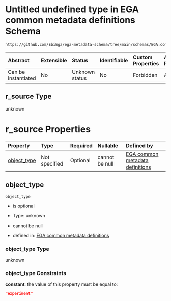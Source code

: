 # Untitled undefined type in EGA common metadata definitions Schema

```txt
https://github.com/EbiEga/ega-metadata-schema/tree/main/schemas/EGA.common-definitions.json#/definitions/r-source-experiment/properties/r_source
```



| Abstract            | Extensible | Status         | Identifiable | Custom Properties | Additional Properties | Access Restrictions | Defined In                                                                                           |
| :------------------ | :--------- | :------------- | :----------- | :---------------- | :-------------------- | :------------------ | :--------------------------------------------------------------------------------------------------- |
| Can be instantiated | No         | Unknown status | No           | Forbidden         | Allowed               | none                | [EGA.common-definitions.json\*](../../../schemas/EGA.common-definitions.json "open original schema") |

## r\_source Type

unknown

# r\_source Properties

| Property                     | Type          | Required | Nullable       | Defined by                                                                                                                                                                                                                                                                                                   |
| :--------------------------- | :------------ | :------- | :------------- | :----------------------------------------------------------------------------------------------------------------------------------------------------------------------------------------------------------------------------------------------------------------------------------------------------------- |
| [object\_type](#object_type) | Not specified | Optional | cannot be null | [EGA common metadata definitions](ega-12-definitions-relationship-source-experiment-properties-r_source-properties-object_type.md "https://github.com/EbiEga/ega-metadata-schema/tree/main/schemas/EGA.common-definitions.json#/definitions/r-source-experiment/properties/r_source/properties/object_type") |

## object\_type



`object_type`

*   is optional

*   Type: unknown

*   cannot be null

*   defined in: [EGA common metadata definitions](ega-12-definitions-relationship-source-experiment-properties-r_source-properties-object_type.md "https://github.com/EbiEga/ega-metadata-schema/tree/main/schemas/EGA.common-definitions.json#/definitions/r-source-experiment/properties/r_source/properties/object_type")

### object\_type Type

unknown

### object\_type Constraints

**constant**: the value of this property must be equal to:

```json
"experiment"
```
